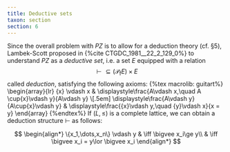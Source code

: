 ```yaml
---
title: Deductive sets
taxon: section
section: 6
---
```


Since the overall problem with $PZ$ is to allow for a deduction theory (cf. §5), Lambek-Scott proposed in {%cite CTGDC_1981__22_2_129_0%} to understand $PZ$ as a *deductive set*, i.e. a set $E$ equipped with a relation
$$ \vdash \subseteq (\mathcal{P}_\text{f}E)\times E $$
called *deduction*, satisfying the following axioms:
{%tex macrolib: guitart%}
\begin{array}{lr}
\{x\} \vdash x & \displaystyle\frac{A\vdash x,\quad A \cup\{x\}\vdash y}{A\vdash y} \\[.5em]
\displaystyle\frac{A\vdash y}{A\cup\{x\}\vdash y} & \displaystyle\frac{\{x\}\vdash y,\quad \{y\}\vdash x}{x = y}
\end{array}
{%endtex%}
If $(L,\le)$ is a complete lattice, we can obtain a deduction structure $\vdash$ as follows:

$$
\begin{align*}
 \{x_1,\dots,x_n\} \vdash y & \iff \bigvee x_i\ge y\\
                            & \iff \bigvee x_i = y\lor \bigvee x_i
\end{align*}
$$